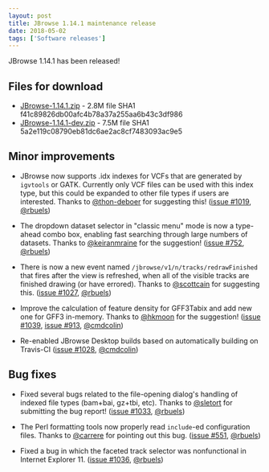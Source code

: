 ```yaml
---
layout: post
title: JBrowse 1.14.1 maintenance release
date: 2018-05-02
tags: ['Software releases']
---
```


JBrowse 1.14.1 has been released!

## Files for download

- [JBrowse-1.14.1.zip](https://github.com/GMOD/jbrowse/releases/download/1.14.1-release/JBrowse-1.14.1.zip 'download JBrowse-1.14.1.zip') -
  2.8M file SHA1 f41c89826db00afc4b78a37a255aa6b43c3df986
- [JBrowse-1.14.1-dev.zip](https://github.com/GMOD/jbrowse/releases/download/1.14.1-release/JBrowse-1.14.1-dev.zip 'download JBrowse-1.14.1-dev.zip') -
  7.5M file SHA1 5a2e119c08790eb81dc6ae2ac8cf7483093ac9e5

## Minor improvements

- JBrowse now supports .idx indexes for VCFs that are generated by `igvtools` or
  GATK. Currently only VCF files can be used with this index type, but this
  could be expanded to other file types if users are interested. Thanks to
  [@thon-deboer](https://github.com/thon-deboer) for suggesting this!
  ([issue #1019](https://github.com/gmod/jbrowse/issues/1019),
  [@rbuels](https://github.com/rbuels))

- The dropdown dataset selector in "classic menu" mode is now a type-ahead combo
  box, enabling fast searching through large numbers of datasets. Thanks to
  [@keiranmraine](https://github.com/keiranmraine) for the suggestion!
  ([issue #752](https://github.com/gmod/jbrowse/issues/752),
  [@rbuels](https://github.com/rbuels))

- There is now a new event named `/jbrowse/v1/n/tracks/redrawFinished` that
  fires after the view is refreshed, when all of the visible tracks are finished
  drawing (or have errored). Thanks to
  [@scottcain](https://github.com/scottcain) for suggesting this.
  ([issue #1027](https://github.com/gmod/jbrowse/issues/1027),
  [@rbuels](https://github.com/rbuels))

- Improve the calculation of feature density for GFF3Tabix and add new one for
  GFF3 in-memory. Thanks to [@hkmoon](https://github.com/hkmoon) for the
  suggestion! ([issue #1039](https://github.com/gmod/jbrowse/issues/1039),
  [issue #913](https://github.com/gmod/jbrowse/issues/913),
  [@cmdcolin](https://github.com/cmdcolin))

- Re-enabled JBrowse Desktop builds based on automatically building on Travis-CI
  ([issue #1028](https://github.com/gmod/jbrowse/issues/1028),
  [@cmdcolin](https://github.com/cmdcolin))

## Bug fixes

- Fixed several bugs related to the file-opening dialog's handling of indexed
  file types (bam+bai, gz+tbi, etc). Thanks to
  [@sletort](https://github.com/sletort) for submitting the bug report!
  ([issue #1033](https://github.com/gmod/jbrowse/issues/1033),
  [@rbuels](https://github.com/rbuels))

- The Perl formatting tools now properly read `include`-ed configuration files.
  Thanks to [@carrere](https://github.com/carrere) for pointing out this bug.
  ([issue #551](https://github.com/gmod/jbrowse/issues/551),
  [@rbuels](https://github.com/rbuels))

- Fixed a bug in which the faceted track selector was nonfunctional in Internet
  Explorer 11. ([issue #1036](https://github.com/gmod/jbrowse/issues/1036),
  [@rbuels](https://github.com/rbuels))
